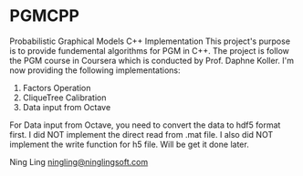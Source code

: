 # PGMCPP
Probabilistic Graphical Models C++ Implementation
This project's purpose is to provide fundemental algorithms for PGM in C++.
The project is follow the PGM course in Coursera which is conducted by Prof. Daphne Koller.
I'm now providing the following implementations:
1. Factors Operation
2. CliqueTree Calibration
3. Data input from Octave

For Data input from Octave, you need to convert the data to hdf5 format first. I did NOT implement the direct read from .mat file. 
I also did NOT implement the write function for h5 file. Will be get it done later.

Ning Ling
ningling@ninglingsoft.com

